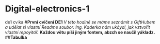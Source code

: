 # Digital-electronics-1
de1 cvika
#**První cvičení DE1**
_V této hodině se máme seznámit s GiftHubem a udělat si vlastní Readme soubor._
*Ing. Kaderka nám ukáyal, jak vztvořit vlastní repoyitář.*
__Každou větu píši jiným fontem, abzch se naučil yákladz.__
##**Tabulka**


